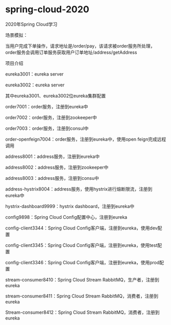 # spring-cloud-2020
2020年Spring Cloud学习



场景模拟：

当用户完成下单操作，请求地址是/order/pay，该请求被order服务所处理，order服务会调用订单服务获取用户订单地址/address/getAddress



项目介绍

eureka3001：eureka server

eureka3002：eureka server

其中eureka3001、eureka3002位eureka集群配置



order7001：order服务，注册到eureka中

order7002：order服务，注册到zookeeper中

order7003：order服务，注册到consul中

order-openfeign7004：order服务，注册到eureka中，使用open feign完成远程调用



address8001：address服务，注册到eureka中

address8002：address服务，注册到zookeeper中

address8003：address服务，注册到consu中

address-hystrix8004：address服务，使用hystrix进行熔断限流，注册到eureka中



hystrix-dashboard9999：hystrix dashboard，注册到eureka中



config9898：Spring Cloud Config配置中心，注册到eureka

config-client3344：Spring Cloud Config客户端，注册到eureka，使用dev配置

config-client3345：Spring Cloud Config客户端，注册到eureka，使用test配置

config-client3346：Spring Cloud Config客户端，注册到eureka，使用prod配置



stream-consumer8410：Spring Cloud Stream RabbitMQ，生产者，注册到eureka

stream-consumer8411：Spring Cloud Stream RabbitMQ，消费者，注册到eureka

Stream-consumer8412：Spring Cloud Stream RabbitMQ，消费者，注册到eureka	







